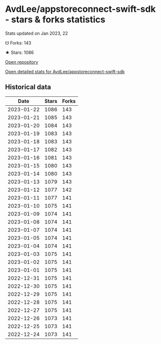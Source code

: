 # AvdLee/appstoreconnect-swift-sdk - stars & forks statistics

Stats updated on Jan 2023, 22

☋ Forks: 143

★ Stars: 1086

[Open repository](https://github.com/AvdLee/appstoreconnect-swift-sdk)

[Open detailed stats for AvdLee/appstoreconnect-swift-sdk](https://reviewgithub.com/rep/AvdLee/appstoreconnect-swift-sdk)

## Historical data
| Date | Stars | Forks |
|------|-------|-------|
| 2023-01-22 | 1086 | 143 | 
| 2023-01-21 | 1085 | 143 | 
| 2023-01-20 | 1084 | 143 | 
| 2023-01-19 | 1083 | 143 | 
| 2023-01-18 | 1083 | 143 | 
| 2023-01-17 | 1082 | 143 | 
| 2023-01-16 | 1081 | 143 | 
| 2023-01-15 | 1080 | 143 | 
| 2023-01-14 | 1080 | 143 | 
| 2023-01-13 | 1079 | 143 | 
| 2023-01-12 | 1077 | 142 | 
| 2023-01-11 | 1077 | 141 | 
| 2023-01-10 | 1075 | 141 | 
| 2023-01-09 | 1074 | 141 | 
| 2023-01-08 | 1074 | 141 | 
| 2023-01-07 | 1074 | 141 | 
| 2023-01-05 | 1074 | 141 | 
| 2023-01-04 | 1074 | 141 | 
| 2023-01-03 | 1075 | 141 | 
| 2023-01-02 | 1075 | 141 | 
| 2023-01-01 | 1075 | 141 | 
| 2022-12-31 | 1075 | 141 | 
| 2022-12-30 | 1075 | 141 | 
| 2022-12-29 | 1075 | 141 | 
| 2022-12-28 | 1075 | 141 | 
| 2022-12-27 | 1075 | 141 | 
| 2022-12-26 | 1073 | 141 | 
| 2022-12-25 | 1073 | 141 | 
| 2022-12-24 | 1073 | 141 | 

